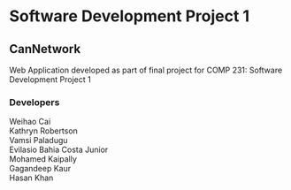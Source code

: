 # Software Development Project 1
<h2> CanNetwork</h2>
Web Application developed as part of final project for COMP 231: Software Development Project 1
<h3> Developers</h3>
Weihao Cai
<br>Kathryn Robertson
<br>Vamsi Paladugu
<br>Evilasio Bahia Costa Junior
<br>Mohamed Kaipally 
<br>Gagandeep Kaur
<br>Hasan Khan
